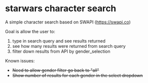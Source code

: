 starwars character search
==

A simple character search based on SWAPI (https://swapi.co)

Goal is allow the user to:

1. type in search query and see results returned
2. see how many results were returned from search query
3. filter down results from API by gender_selection

Known issues:

* ~~Need to allow gender filter go back to "all"~~
* ~~Show number of results for each gender in the select dropdown~~
